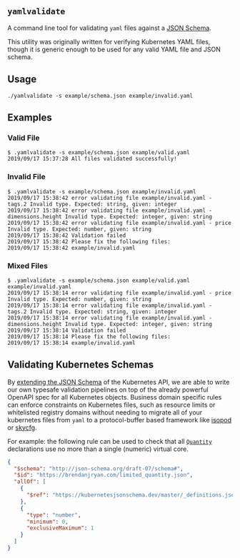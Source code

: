 `yamlvalidate`
---

A command line tool for validating `yaml` files against a [JSON Schema](https://json-schema.org/).

This utility was originally written for verifying Kubernetes YAML files, though it is generic enough to be used for any valid YAML file and JSON schema. 

## Usage

```console
./yamlvalidate -s example/schema.json example/invalid.yaml 
```

## Examples

### Valid File
```console
$ .yamlvalidate -s example/schema.json example/valid.yaml 
2019/09/17 15:37:28 All files validated successfully!
```

### Invalid File
```console
$ .yamlvalidate -s example/schema.json example/invalid.yaml 
2019/09/17 15:38:42 error validating file example/invalid.yaml - tags.2 Invalid type. Expected: string, given: integer
2019/09/17 15:38:42 error validating file example/invalid.yaml - dimensions.height Invalid type. Expected: integer, given: string
2019/09/17 15:38:42 error validating file example/invalid.yaml - price Invalid type. Expected: number, given: string
2019/09/17 15:38:42 Validation failed
2019/09/17 15:38:42 Please fix the following files: 
2019/09/17 15:38:42 example/invalid.yaml
```

### Mixed Files
```console
$ .yamlvalidate -s example/schema.json example/valid.yaml example/invalid.yaml
2019/09/17 15:38:14 error validating file example/invalid.yaml - price Invalid type. Expected: number, given: string
2019/09/17 15:38:14 error validating file example/invalid.yaml - tags.2 Invalid type. Expected: string, given: integer
2019/09/17 15:38:14 error validating file example/invalid.yaml - dimensions.height Invalid type. Expected: integer, given: string
2019/09/17 15:38:14 Validation failed
2019/09/17 15:38:14 Please fix the following files: 
2019/09/17 15:38:14 example/invalid.yaml
```

## Validating Kubernetes Schemas

By [extending the JSON Schema](https://json-schema.org/understanding-json-schema/structuring.html) of the Kubernetes API, we are able to write our own typesafe validation pipelines on top of the already powerful OpenAPI spec for all Kubernetes objects. Business domain specific rules can enforce constraints on Kubernetes files, such as resource limits or whitelisted registry domains without needing to migrate all of your kubernetes files from `yaml` to a protocol-buffer based framework like [isopod](https://github.com/cruise-automation/isopod) or [skycfg](https://github.com/stripe/skycfg).

For example: the following rule can be used to check that all [`Quantity`]() declarations use no more than a single (numeric) virtual core. 

```json
{
  "$schema": "http://json-schema.org/draft-07/schema#",
  "$id": "https://brendanjryan.com/limited_quantity.json",
  "allOf": [
    { 
      "$ref": "https://kubernetesjsonschema.dev/master/_definitions.json#/definitions/io.k8s.apimachinery.pkg.api.resource.Quantity"
    },
    { 
      "type": "number",
      "minimum": 0,
      "exclusiveMaximum": 1
    }
  ]
}
```

